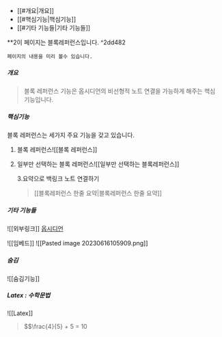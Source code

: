 - [[#개요|개요]]
- [[#핵심기능|핵심기능]]
- [[#기타 기능들|기타 기능들]]



**2이 페이지는 블록레퍼런스입니다. ^2dd482

	페이지의 내용을 미리 볼수 있습니다.


##### 개요
> 블록 레퍼런스 기능은 옵시디언의 
	비선형적 노트 연결을 가능하게 해주는
	핵심 기능입니다.


##### 핵심기능

블록 레퍼런스는 세가지 주요 기능을 갖고 있습니다.

1. 블록 레퍼런스![[블록 레퍼런스]]

2. 일부만 선택하는 블록 레퍼런스![[일부만 선택하는 블록레퍼런스]]

	3.요약으로 백링크 노트 연결하기
	> [[블록레퍼런스 한줄 요약|블록레퍼런스 한줄 요약]]



##### 기타 기능들
![[외부링크]]
[옵시디언](https://obsidian.md)


![[임베드]]
![[Pasted image 20230616105909.png]]


##### 숨김
![[숨김기능]]


##### Latex : 수학문법
![[Latex]]
>$$\frac{4}{5} + 5 = 10

